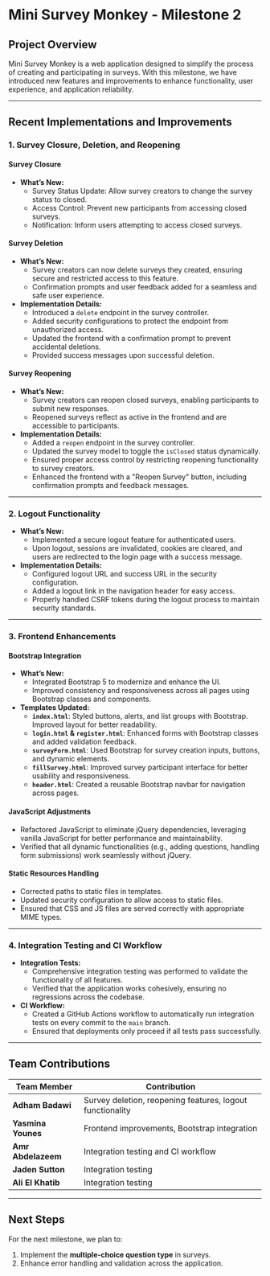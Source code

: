 # **Mini Survey Monkey - Milestone 2**

## **Project Overview**
Mini Survey Monkey is a web application designed to simplify the process of creating and participating in surveys. With this milestone, we have introduced new features and improvements to enhance functionality, user experience, and application reliability.

---

## **Recent Implementations and Improvements**

### **1. Survey Closure, Deletion, and Reopening**

#### **Survey Closure**
- **What’s New:**
   - Survey Status Update: Allow survey creators to change the survey status to closed.
   - Access Control: Prevent new participants from accessing closed surveys.
   - Notification: Inform users attempting to access closed surveys.

#### **Survey Deletion**
- **What’s New:**
   - Survey creators can now delete surveys they created, ensuring secure and restricted access to this feature.
   - Confirmation prompts and user feedback added for a seamless and safe user experience.
- **Implementation Details:**
   - Introduced a `delete` endpoint in the survey controller.
   - Added security configurations to protect the endpoint from unauthorized access.
   - Updated the frontend with a confirmation prompt to prevent accidental deletions.
   - Provided success messages upon successful deletion.

#### **Survey Reopening**
- **What’s New:**
   - Survey creators can reopen closed surveys, enabling participants to submit new responses.
   - Reopened surveys reflect as active in the frontend and are accessible to participants.
- **Implementation Details:**
   - Added a `reopen` endpoint in the survey controller.
   - Updated the survey model to toggle the `isClosed` status dynamically.
   - Ensured proper access control by restricting reopening functionality to survey creators.
   - Enhanced the frontend with a "Reopen Survey" button, including confirmation prompts and feedback messages.

---

### **2. Logout Functionality**
- **What’s New:**
   - Implemented a secure logout feature for authenticated users.
   - Upon logout, sessions are invalidated, cookies are cleared, and users are redirected to the login page with a success message.
- **Implementation Details:**
   - Configured logout URL and success URL in the security configuration.
   - Added a logout link in the navigation header for easy access.
   - Properly handled CSRF tokens during the logout process to maintain security standards.

---

### **3. Frontend Enhancements**

#### **Bootstrap Integration**
- **What’s New:**
   - Integrated Bootstrap 5 to modernize and enhance the UI.
   - Improved consistency and responsiveness across all pages using Bootstrap classes and components.
- **Templates Updated:**
   - **`index.html`**: Styled buttons, alerts, and list groups with Bootstrap. Improved layout for better readability.
   - **`login.html` & `register.html`**: Enhanced forms with Bootstrap classes and added validation feedback.
   - **`surveyForm.html`**: Used Bootstrap for survey creation inputs, buttons, and dynamic elements.
   - **`fillSurvey.html`**: Improved survey participant interface for better usability and responsiveness.
   - **`header.html`**: Created a reusable Bootstrap navbar for navigation across pages.

#### **JavaScript Adjustments**
- Refactored JavaScript to eliminate jQuery dependencies, leveraging vanilla JavaScript for better performance and maintainability.
- Verified that all dynamic functionalities (e.g., adding questions, handling form submissions) work seamlessly without jQuery.

#### **Static Resources Handling**
- Corrected paths to static files in templates.
- Updated security configuration to allow access to static files.
- Ensured that CSS and JS files are served correctly with appropriate MIME types.

---

### **4. Integration Testing and CI Workflow**
- **Integration Tests:**
   - Comprehensive integration testing was performed to validate the functionality of all features.
   - Verified that the application works cohesively, ensuring no regressions across the codebase.
- **CI Workflow:**
   - Created a GitHub Actions workflow to automatically run integration tests on every commit to the `main` branch.
   - Ensured that deployments only proceed if all tests pass successfully.

---

## **Team Contributions**

| Team Member         | Contribution                                           |
|----------------------|-------------------------------------------------------|
| **Adham Badawi**     | Survey deletion, reopening features, logout functionality |
| **Yasmina Younes**   | Frontend improvements, Bootstrap integration         |
| **Amr Abdelazeem**   | Integration testing and CI workflow                  |
| **Jaden Sutton**     | Integration testing                                  |
| **Ali El Khatib**    | Integration testing                                  |

---

## **Next Steps**
For the next milestone, we plan to:
1. Implement the **multiple-choice question type** in surveys.
2. Enhance error handling and validation across the application.
